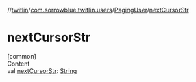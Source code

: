 //[twitlin](../../index.md)/[com.sorrowblue.twitlin.users](../index.md)/[PagingUser](index.md)/[nextCursorStr](next-cursor-str.md)



# nextCursorStr  
[common]  
Content  
val [nextCursorStr](next-cursor-str.md): [String](https://kotlinlang.org/api/latest/jvm/stdlib/kotlin/-string/index.html)  



